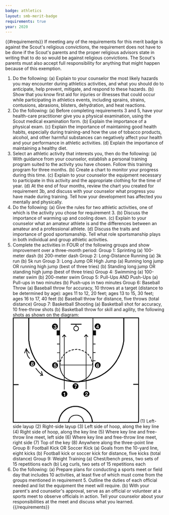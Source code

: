 ```yaml
---
badge: athletics
layout: smb-merit-badge
requirements: true
year: 2020
---
```


{{#requirements}}
If meeting any of the requirements for this merit badge is against the Scout's religious convictions, the requirement does not have to be done if the Scout's parents and the proper religious advisors state in writing that to do so would be against religious convictions. The Scout's parents must also accept full responsibility for anything that might happen because of this exemption.
1. Do the following:
    (a) Explain to your counselor the most likely hazards you may encounter during athletics activities, and what you should do to anticipate, help prevent, mitigate, and respond to these hazards.
    (b) Show that you know first aid for injuries or illnesses that could occur while participating in athletics events, including sprains, strains, contusions, abrasions, blisters, dehydration, and heat reactions.
2. Do the following:
    (a) Before completing requirements 3 and 5, have your health-care practitioner give you a physical examination, using the Scout medical examination form.
    (b) Explain the importance of a physical exam.
    (c) Explain the importance of maintaining good health habits, especially during training-and how the use of tobacco products, alcohol, and other harmful substances can negatively affect your health and your performance in athletic activities.
    (d) Explain the importance of maintaining a healthy diet.
3. Select an athletic activity that interests you, then do the following:
    (a) With guidance from your counselor, establish a personal training program suited to the activity you have chosen. Follow this training program for three months.
    (b) Create a chart to monitor your progress during this time.
    (c) Explain to your counselor the equipment necessary to participate in this activity and the appropriate clothing for the time of year.
    (d) At the end of four months, review the chart you created for requirement 3b, and discuss with your counselor what progress you have made during training. Tell how your development has affected you mentally and physically.
4. Do the following:
    (a) Give the rules for two athletic activities, one of which is the activity you chose for requirement 3.
    (b) Discuss the importance of warming up and cooling down.
    (c) Explain to your counselor what an amateur athlete is and the differences between an amateur and a professional athlete.
    (d) Discuss the traits and importance of good sportsmanship. Tell what role sportsmanship plays in both individual and group athletic activities.
5. Complete the activities in FOUR of the following groups and show improvement over a three-month period:
    Group 1: Sprinting
    (a) 100-meter dash
    (b) 200-meter dash
    Group 2: Long-Distance Running
    (a) 3k run
    (b) 5k run
    Group 3: Long Jump OR High Jump
    (a) Running long jump OR running high jump (best of three tries)
    (b) Standing long jump OR standing high jump (best of three tries)
    Group 4: Swimming
    (a) 100-meter swim
    (b) 200-meter swim
    Group 5: Pull-Ups AND Push-Ups
    (a) Pull-ups in two minutes
    (b) Push-ups in two minutes
    Group 6: Baseball Throw
    (a) Baseball throw for accuracy, 10 throws at a target (distance to be determined by age): ages 11 to 12, 20 feet; ages 13 to 15, 30 feet; ages 16 to 17, 40 feet
    (b) Baseball throw for distance, five throws (total distance)
    Group 7: Basketball Shooting
    (a) Basketball shot for accuracy, 10 free-throw shots
    (b) Basketball throw for skill and agility, the following shots as shown on the diagram: <img src="athletics-basketball-positions.gif" class="Maw(100%)" />
        (1) Left-side layup
        (2) Right-side layup
        (3) Left side of hoop, along the key line
        (4) Right side of hoop, along the key line
        (5) Where key line and free-throw line meet, left side
        (6) Where key line and free-throw line meet, right side
        (7) Top of the key
        (8) Anywhere along the three-point line
    Group 8: Football Kick OR Soccer Kick
    (a) Goals from the 10-yard line, eight kicks
    (b) Football kick or soccer kick for distance, five kicks (total distance)
    Group 9: Weight Training
    (a) Chest/bench press, two sets of 15 repetitions each
    (b) Leg curls, two sets of 15 repetitions each
6. Do the following:
(a) Prepare plans for conducting a sports meet or field day that includes 10 activities, at least five of which must come from the groups mentioned in requirement 5. Outline the duties of each official needed and list the equipment the meet will require.
(b) With your parent's and counselor's approval, serve as an official or volunteer at a sports meet to observe officials in action. Tell your counselor about your responsibilities at the meet and discuss what you learned.
{{/requirements}}
